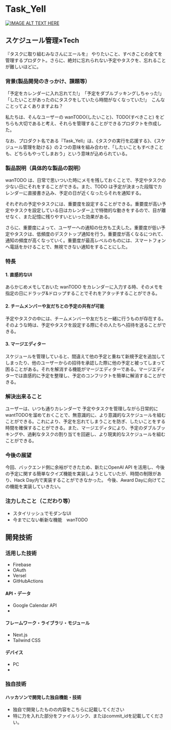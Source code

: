 # Task_Yell

[![IMAGE ALT TEXT HERE](https://jphacks.com/wp-content/uploads/2024/07/JPHACKS2024_ogp.jpg)](https://www.youtube.com/watch?v=DZXUkEj-CSI)

## スケジュール管理×Tech
『タスクに取り組むみなさんにエールを』
やりたいこと、すべきことの全てを管理するプロダクト。さらに、絶対に忘れられない予定やタスクを、忘れることが難しいほどに。

### 背景(製品開発のきっかけ、課題等）
「予定をカレンダーに入れ忘れてた!」　「予定をダブルブッキングしちゃった!」　「したいことがあったのにタスクをしていたら時間がなくなっていた!」　こんなことってよくありますよね？

私たちは、そんなユーザーの wanTODO(したいこと)、TODO(すべきこと) をどちらも大切であると考え、それらを管理することができるプロダクトを作成した。

なお、プロダクト名である『Task_Yell』は、《タスクの実行を応援する》、《スケジュール管理を助ける》の２つの意味を組み合わせ、「したいこともすべきことも、どちらもやってしまおう」という意味が込められている。

### 製品説明（具体的な製品の説明）
wanTODO は、日常で思いついた時にメモを残しておくことで、予定やタスクの少ない日にそれをすることができる。また、TODO は予定が決まった段階でカレンダーに直接書き込み、予定の日が近くなったらそれを通知する。

それぞれの予定やタスクには、重要度を設定することができる。重要度が高い予定やタスクを設定している日はカレンダー上で特徴的な動きをするので、目が離せなく、また記憶に残りやすいといった効果がある。

さらに、重要度によって、ユーザーへの通知の仕方も工夫した。重要度が低い予定やタスクは、低頻度のデスクトップ通知を行う。重要度が高くなるにつれて、通知の頻度が高くなっていく。重要度が最高レベルのものには、スマートフォンへ電話をかけることで、無視できない通知をすることにした。

### 特長
#### 1. 直感的なUI
あらかじめメモしておいた wanTODO をカレンダーに入力する時、そのメモを指定の日にドラッグ&ドロップすることでそれをアタッチすることができる。

#### 2. チームメンバーや友だちとの予定の共有が可能
予定やタスクの中には、チームメンバーや友だちと一緒に行うものが存在する。そのような時は、予定やタスクを設定する際にその人たちへ招待を送ることができる。

#### 3. マージエディター
スケジュールを管理していると、間違えて他の予定と重ねて新規予定を追加してしまったり、他のユーザーからの招待を承認した際に他の予定と被ってしまって困ることがある。それを解消する機能がマージエディターである。マージエディターでは直感的に予定を整理し、予定のコンフリクトを簡単に解消することができる。

### 解決出来ること
ユーザーは、いつも通りカレンダーで 予定やタスクを管理しながら日常的に wantTODOを溜めておくことで、無意識的に、より意識的なスケジュールを組むことができる。これにより、予定を忘れてしまうことを防ぎ、したいことをする時間を確保することができる。また、マージエディタにより、予定のダブルブッキングや、過剰なタスクの割り当てを回避し、より現実的なスケジュールを組むことができる。

### 今後の展望
今回、バックエンド側に余裕ができたため、新たにOpenAI API を活用し、今後の予定に関する簡単なクイズ機能を実装しようとしていたが、時間の制限があり、Hack Day内で実装することができなかった。
今後、Award Dayに向けてこの機能を実装していきたい。

### 注力したこと（こだわり等）
* スタイリッシュでモダンなUI
* 今までにない斬新な機能　wanTODO

## 開発技術
### 活用した技術
* Firebase
* OAuth
* Versel
* GitHubActions
  
#### API・データ
* Google Calendar API
* 

#### フレームワーク・ライブラリ・モジュール
* Next.js
* Tailwind CSS

#### デバイス
* PC
* 

### 独自技術
#### ハッカソンで開発した独自機能・技術
* 独自で開発したものの内容をこちらに記載してください
* 特に力を入れた部分をファイルリンク、またはcommit_idを記載してください。
